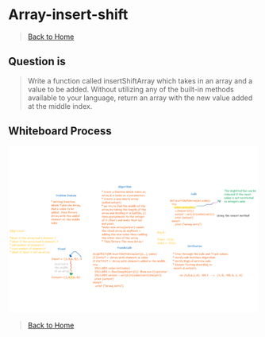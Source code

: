 # Array-insert-shift

> [Back to Home](../README.md)

## Question is

>Write a function called insertShiftArray  which takes in an array and a value to be added. Without utilizing any of the built-in methods available to your language, return an array with the new value added at the middle index.

## **Whiteboard Process**

![image](./Challenge2.png)

> [Back to Home](../README.md)
